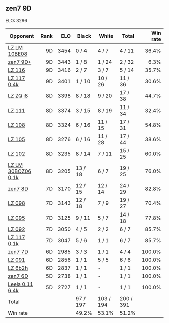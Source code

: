 ## zen7 9D ##

ELO: 3296

Opponent | Rank | ELO | Black | White | Total | Win rate
---------|-----:|----:|-------|-------|-------|-------:
[LZ LM 10BE08](LZ%20LM%2010BE08.md) | 9D | 3454 | 0 / 4 | 4 / 7 | 4 / 11 | 36.4%
[zen7 9D+](zen7%209D+.md) | 9D | 3443 | 1 / 8 | 1 / 24 | 2 / 32 | 6.3%
[LZ 116](LZ%20116.md) | 9D | 3416 | 2 / 7 | 3 / 7 | 5 / 14 | 35.7%
[LZ 117 0.4k](LZ%20117%200.4k.md) | 9D | 3401 | 1 / 10 | 10 / 26 | 11 / 36 | 30.6%
[LZ ZQ i8](LZ%20ZQ%20i8.md) | 8D | 3398 | 8 / 18 | 9 / 20 | 17 / 38 | 44.7%
[LZ 111](LZ%20111.md) | 8D | 3374 | 3 / 15 | 8 / 19 | 11 / 34 | 32.4%
[LZ 108](LZ%20108.md) | 8D | 3324 | 6 / 16 | 11 / 15 | 17 / 31 | 54.8%
[LZ 105](LZ%20105.md) | 8D | 3276 | 6 / 16 | 11 / 28 | 17 / 44 | 38.6%
[LZ 102](LZ%20102.md) | 8D | 3235 | 8 / 14 | 7 / 11 | 15 / 25 | 60.0%
[LZ LM 30BOZ06 0.1k](LZ%20LM%2030BOZ06%200.1k.md) | 8D | 3205 | 13 / 18 | 6 / 7 | 19 / 25 | 76.0%
[zen7 8D](zen7%208D.md) | 7D | 3170 | 12 / 15 | 12 / 14 | 24 / 29 | 82.8%
[LZ 098](LZ%20098.md) | 7D | 3143 | 12 / 18 | 7 / 9 | 19 / 27 | 70.4%
[LZ 095](LZ%20095.md) | 7D | 3125 | 9 / 11 | 5 / 7 | 14 / 18 | 77.8%
[LZ 092](LZ%20092.md) | 7D | 3050 | 4 / 5 | 2 / 2 | 6 / 7 | 85.7%
[LZ 117 0.1k](LZ%20117%200.1k.md) | 7D | 3047 | 5 / 6 | 1 / 1 | 6 / 7 | 85.7%
[zen7 7D](zen7%207D.md) | 6D | 2985 | 3 / 3 | 1 / 1 | 4 / 4 | 100.0%
[LZ 091](LZ%20091.md) | 6D | 2856 | 1 / 1 | 5 / 5 | 6 / 6 | 100.0%
[LZ 6b2h](LZ%206b2h.md) | 6D | 2837 | 1 / 1 | - | 1 / 1 | 100.0%
[zen7 6D](zen7%206D.md) | 5D | 2738 | 1 / 1 | - | 1 / 1 | 100.0%
[Leela 0.11 6.4k](Leela%200.11%206.4k.md) | 5D | 2727 | 1 / 1 | - | 1 / 1 | 100.0%
Total | | | 97 / 197 | 103 / 194 | 200 / 391 | 
Win rate| | | 49.2% | 53.1% | 51.2% | 
